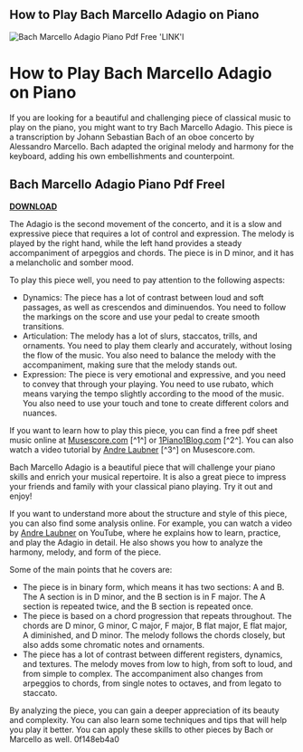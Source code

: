 ## How to Play Bach Marcello Adagio on Piano

 
![Bach Marcello Adagio Piano Pdf Free 'LINK'l](https://www.pianostreet.com/blog/wp-content/uploads/2020/11/wopc-2-2020-cover-234x300.jpg)

 
# How to Play Bach Marcello Adagio on Piano
 
If you are looking for a beautiful and challenging piece of classical music to play on the piano, you might want to try Bach Marcello Adagio. This piece is a transcription by Johann Sebastian Bach of an oboe concerto by Alessandro Marcello. Bach adapted the original melody and harmony for the keyboard, adding his own embellishments and counterpoint.
 
## Bach Marcello Adagio Piano Pdf Freel


[**DOWNLOAD**](https://www.google.com/url?q=https%3A%2F%2Furluso.com%2F2tLtjW&sa=D&sntz=1&usg=AOvVaw17BeVgOprz4sRs5jGOVPsM)

 
The Adagio is the second movement of the concerto, and it is a slow and expressive piece that requires a lot of control and expression. The melody is played by the right hand, while the left hand provides a steady accompaniment of arpeggios and chords. The piece is in D minor, and it has a melancholic and somber mood.
 
To play this piece well, you need to pay attention to the following aspects:
 
- Dynamics: The piece has a lot of contrast between loud and soft passages, as well as crescendos and diminuendos. You need to follow the markings on the score and use your pedal to create smooth transitions.
- Articulation: The melody has a lot of slurs, staccatos, trills, and ornaments. You need to play them clearly and accurately, without losing the flow of the music. You also need to balance the melody with the accompaniment, making sure that the melody stands out.
- Expression: The piece is very emotional and expressive, and you need to convey that through your playing. You need to use rubato, which means varying the tempo slightly according to the mood of the music. You also need to use your touch and tone to create different colors and nuances.

If you want to learn how to play this piece, you can find a free pdf sheet music online at [Musescore.com](https://musescore.com/fedomer/adagio-974-marcello-bach) [^1^] or [1Piano1Blog.com](https://1piano1blog.com/wp-content/uploads/2015/05/BWV_974_-_Adagio_.pdf) [^2^]. You can also watch a video tutorial by [Andre Laubner](https://musescore.com/user/35348/scores/53267) [^3^] on Musescore.com.
 
Bach Marcello Adagio is a beautiful piece that will challenge your piano skills and enrich your musical repertoire. It is also a great piece to impress your friends and family with your classical piano playing. Try it out and enjoy!
  
If you want to understand more about the structure and style of this piece, you can also find some analysis online. For example, you can watch a video by [Andre Laubner](https://www.youtube.com/watch?v=wL-0dyexd-I)  on YouTube, where he explains how to learn, practice, and play the Adagio in detail. He also shows you how to analyze the harmony, melody, and form of the piece.
 
Some of the main points that he covers are:

- The piece is in binary form, which means it has two sections: A and B. The A section is in D minor, and the B section is in F major. The A section is repeated twice, and the B section is repeated once.
- The piece is based on a chord progression that repeats throughout. The chords are D minor, G minor, C major, F major, B flat major, E flat major, A diminished, and D minor. The melody follows the chords closely, but also adds some chromatic notes and ornaments.
- The piece has a lot of contrast between different registers, dynamics, and textures. The melody moves from low to high, from soft to loud, and from simple to complex. The accompaniment also changes from arpeggios to chords, from single notes to octaves, and from legato to staccato.

By analyzing the piece, you can gain a deeper appreciation of its beauty and complexity. You can also learn some techniques and tips that will help you play it better. You can apply these skills to other pieces by Bach or Marcello as well.
 0f148eb4a0
